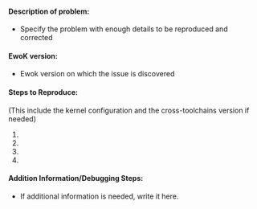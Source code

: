 #### Description of problem:

- Specify the problem with enough details to be reproduced and corrected

#### EwoK version:

- Ewok version on which the issue is discovered

#### Steps to Reproduce:

(This include the kernel configuration and the cross-toolchains version if needed)

1.
2.
3.
4.

#### Addition Information/Debugging Steps:

- If additional information is needed, write it here.
